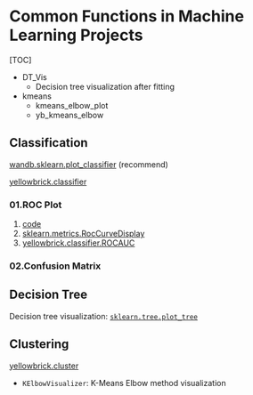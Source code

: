 Common Functions in Machine Learning Projects
===

[TOC]

- DT_Vis
    - Decision tree visualization after fitting
- kmeans
    - kmeans_elbow_plot
    - yb_kmeans_elbow

Classification
---

[wandb.sklearn.plot_classifier](https://docs.wandb.ai/guides/integrations/scikit) (recommend)

[yellowbrick.classifier](https://www.scikit-yb.org/en/latest/api/classifier/index.html)

### 01.ROC Plot

1. [code](https://github.com/Sihan-A/takhi/blob/main/src/evaluate.py)
2. [sklearn.metrics.RocCurveDisplay](https://scikit-learn.org/stable/modules/generated/sklearn.metrics.RocCurveDisplay.html#sklearn.metrics.RocCurveDisplay)
3. [yellowbrick.classifier.ROCAUC](https://www.scikit-yb.org/en/latest/api/classifier/rocauc.html)

### 02.Confusion Matrix

Decision Tree
---

Decision tree visualization: [`sklearn.tree.plot_tree`](https://scikit-learn.org/stable/modules/generated/sklearn.tree.plot_tree.html)

Clustering
---

[yellowbrick.cluster](https://www.scikit-yb.org/en/latest/api/cluster/elbow.html)

- `KElbowVisualizer`: K-Means Elbow method visualization
